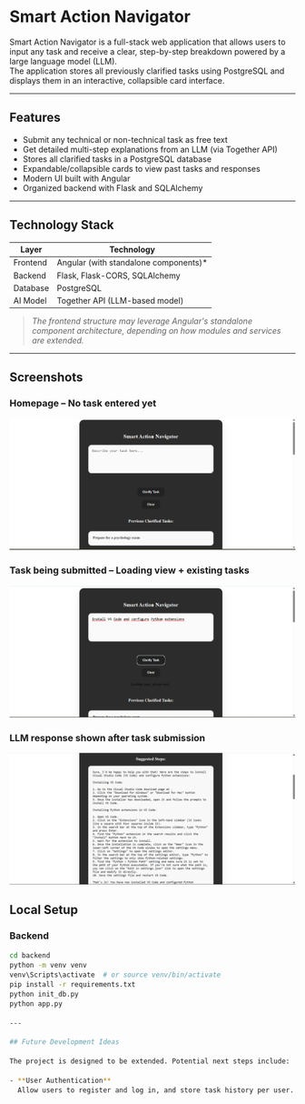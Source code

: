 # Smart Action Navigator

Smart Action Navigator is a full-stack web application that allows users to input any task and receive a clear, step-by-step breakdown powered by a large language model (LLM).  
The application stores all previously clarified tasks using PostgreSQL and displays them in an interactive, collapsible card interface.

---

## Features

-  Submit any technical or non-technical task as free text
-  Get detailed multi-step explanations from an LLM (via Together API)
-  Stores all clarified tasks in a PostgreSQL database
-  Expandable/collapsible cards to view past tasks and responses
-  Modern UI built with Angular
-  Organized backend with Flask and SQLAlchemy


---

## Technology Stack

| Layer      | Technology                         |
|------------|-------------------------------------|
| Frontend   | Angular (with standalone components)* |
| Backend    | Flask, Flask-CORS, SQLAlchemy       |
| Database   | PostgreSQL                          |
| AI Model   | Together API (LLM-based model)      |

> *The frontend structure may leverage Angular's standalone component architecture, depending on how modules and services are extended.*

---

## Screenshots

### Homepage – No task entered yet
![Homepage](demo/homepage.png)

### Task being submitted – Loading view + existing tasks
![Loading State](demo/list1.png)

### LLM response shown after task submission
![Task Answer](demo/list2.png)


## Local Setup

### Backend

```bash
cd backend
python -m venv venv
venv\Scripts\activate  # or source venv/bin/activate
pip install -r requirements.txt
python init_db.py
python app.py

---

## Future Development Ideas

The project is designed to be extended. Potential next steps include:

- **User Authentication**  
  Allow users to register and log in, and store task history per user.



